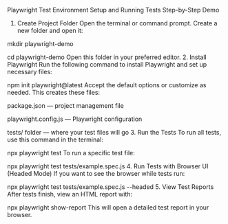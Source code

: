Playwright Test Environment Setup and Running Tests Step-by-Step Demo
1. Create Project Folder
Open the terminal or command prompt.
Create a new folder and open it:

mkdir playwright-demo

cd playwright-demo
Open this folder in your preferred editor.
2. Install Playwright
Run the following command to install Playwright and set up necessary files:

npm init playwright@latest
Accept the default options or customize as needed.
This creates these files:

package.json — project management file

playwright.config.js — Playwright configuration

tests/ folder — where your test files will go
3. Run the Tests
To run all tests, use this command in the terminal:

npx playwright test
To run a specific test file:

npx playwright test tests/example.spec.js
4. Run Tests with Browser UI (Headed Mode)
If you want to see the browser while tests run:

npx playwright test tests/example.spec.js --headed
5. View Test Reports
After tests finish, view an HTML report with:

npx playwright show-report
This will open a detailed test report in your browser.

